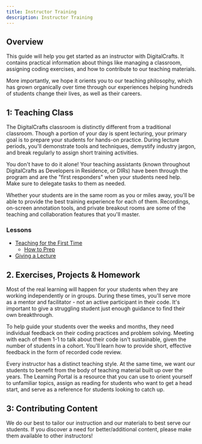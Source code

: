```yaml
---
title: Instructor Training
description: Instructor Training
---
```


## Overview

This guide will help you get started as an instructor with DigitalCrafts. It contains practical information about things like managing a classroom, assigning coding exercises, and how to contribute to our teaching materials.

More importantly, we hope it orients you to our teaching philosophy, which has grown organically over time through our experiences helping hundreds of students change their lives, as well as their careers.

## 1: Teaching Class

The DigitalCrafts classroom is distinctly different from a traditional classroom. Though a portion of your day is spent lecturing, your primary goal is to prepare your students for hands-on practice. During lecture periods, you'll demonstrate tools and techniques, demystify industry jargon, and break regularly to assign short training activities.

You don't have to do it alone! Your teaching assistants (known throughout DigitalCrafts as Developers in Residence, or DIRs) have been through the program and are the "first responders" when your students need help. Make sure to delegate tasks to them as needed.

Whether your students are in the same room as you or miles away, you'll be able to provide the best training experience for each of them. Recordings, on-screen annotation tools, and private breakout rooms are some of the teaching and collaboration features that you'll master.

### Lessons

- [Teaching for the First Time](/lessons/instructor-training/first-time/)
  - [How to Prep](/lessons/instructor-training/how-to-prepare/)
- [Giving a Lecture](/lessons/instructor-training/teaching-class/)

## 2. Exercises, Projects & Homework

Most of the real learning will happen for your students when they are working independently or in groups. During these times, you'll serve more as a mentor and facilitator - not an active participant in their code. It's important to give a struggling student just enough guidance to find their own breakthrough.

To help guide your students over the weeks and months, they need individual feedback on their coding practices and problem solving. Meeting with each of them 1-1 to talk about their code isn't sustainable, given the number of students in a cohort. You'll learn how to provide short, effective feedback in the form of recorded code review.

Every instructor has a distinct teaching style. At the same time, we want our students to benefit from the body of teaching material built up over the years. The Learning Portal is a resource that you can use to orient yourself to unfamiliar topics, assign as reading for students who want to get a head start, and serve as a reference for students looking to catch up.

## 3: Contributing Content

We do our best to tailor our instruction and our materials to best serve our students. If you discover a need for better/additional content, please make them available to other instructors!

